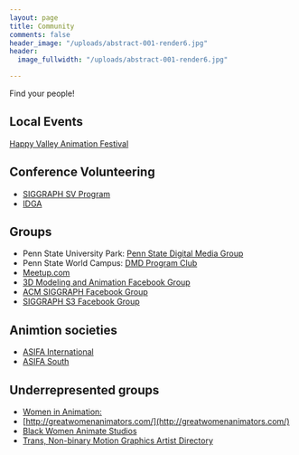 ```yaml
---
layout: page
title: Community
comments: false
header_image: "/uploads/abstract-001-render6.jpg"
header:
  image_fullwidth: "/uploads/abstract-001-render6.jpg"

---
```

Find your people!

## Local Events

[Happy Valley Animation Festival](https://happyvalleyanimationfestival.org/ "https://happyvalleyanimationfestival.org/")

## Conference Volunteering

* [SIGGRAPH SV Program](https://sv.siggraph.org/)
* [IDGA](https://igda.org/gdc2020-2/volunteer/)

## Groups

* Penn State University Park: [Penn State Digital Media Group](https://www.facebook.com/PSUDigitalMedia/)
* Penn State World Campus: [DMD Program Club](https://www.facebook.com/psudmdclub/)
* [Meetup.com](https://www.meetup.com/topics/3d-animation/)
* [3D Modeling and Animation Facebook Group](https://www.facebook.com/groups/3dmodelingandanimation/)
* [ACM SIGGRAPH Facebook Group](https://www.facebook.com/ACMSIGGRAPH/)
* [SIGGRAPH S3 Facebook Group](https://www.facebook.com/ACMSIGGRAPHS3/)

## Animtion societies

* [ASIFA International](https://www.facebook.com/ASIFAInternational/)
* [ASIFA South](https://www.facebook.com/groups/asifasouth/)

## Underrepresented groups

* [Women in Animation:](https://www.facebook.com/wia.animation/)
* [http://greatwomenanimators.com/](http://greatwomenanimators.com/)
* [Black Women Animate Studios](https://www.bwastudios.com/)
* [Trans, Non-binary Motion Graphics Artist Directory](http://www.panimation.tv/)